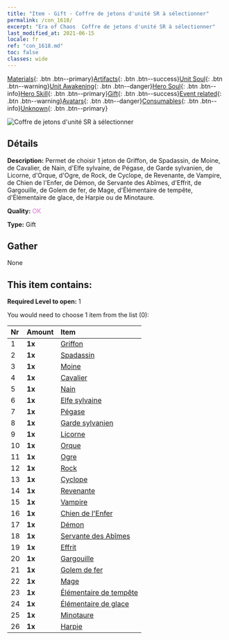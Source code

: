```yaml
---
title: "Item - Gift - Coffre de jetons d'unité SR à sélectionner"
permalink: /con_1618/
excerpt: "Era of Chaos  Coffre de jetons d'unité SR à sélectionner"
last_modified_at: 2021-06-15
locale: fr
ref: "con_1618.md"
toc: false
classes: wide
---
```

 [Materials](/ItemsFR/){: .btn .btn--primary}[Artifacts](/ItemsFR/Artifacts/){: .btn .btn--success}[Unit Soul](/ItemsFR/UnitSoul/){: .btn .btn--warning}[Unit Awakening](/ItemsFR/UnitAwakening/){: .btn .btn--danger}[Hero Soul](/ItemsFR/HeroSoul/){: .btn .btn--info}[Hero Skill](/ItemsFR/HeroSkill/){: .btn .btn--primary}[Gift](/ItemsFR/Gift/){: .btn .btn--success}[Event related](/ItemsFR/Events/){: .btn .btn--warning}[Avatars](/ItemsFR/Avatars/){: .btn .btn--danger}[Consumables](/ItemsFR/Consumables/){: .btn .btn--info}[Unknown](/ItemsFR/Unknown/){: .btn .btn--primary}

 ![Coffre de jetons d'unité SR à sélectionner](/images/t/i_907234.png)

## Détails
 **Description:** Permet de choisir 1 jeton de Griffon, de Spadassin, de Moine, de Cavalier, de Nain, d'Elfe sylvaine, de Pégase, de Garde sylvanien, de Licorne, d'Orque, d'Ogre, de Rock, de Cyclope, de Revenante, de Vampire, de Chien de l'Enfer, de Démon, de Servante des Abîmes, d'Effrit, de Gargouille, de Golem de fer, de Mage, d'Élémentaire de tempête, d'Élémentaire de glace, de Harpie ou de Minotaure.

 **Quality:** <span style="color: #DA70D6">OK</span>

 **Type:** Gift

## Gather

  None

## This item contains:

 **Required Level to open:** 1

 You would need to choose 1 item from the list (0):

  | Nr | Amount |     Item    |
  |:---|:-------|:------------|
  | 1 |  **1x** | [Griffon](/ItemsFR/unt_192/) |  | 
  | 2 |  **1x** | [Spadassin](/ItemsFR/unt_193/) |  | 
  | 3 |  **1x** | [Moine](/ItemsFR/unt_194/) |  | 
  | 4 |  **1x** | [Cavalier ](/ItemsFR/unt_195/) |  | 
  | 5 |  **1x** | [Nain](/ItemsFR/unt_200/) |  | 
  | 6 |  **1x** | [Elfe sylvaine](/ItemsFR/unt_201/) |  | 
  | 7 |  **1x** | [Pégase](/ItemsFR/unt_202/) |  | 
  | 8 |  **1x** | [Garde sylvanien](/ItemsFR/unt_203/) |  | 
  | 9 |  **1x** | [Licorne](/ItemsFR/unt_204/) |  | 
  | 10 |  **1x** | [Orque](/ItemsFR/unt_219/) |  | 
  | 11 |  **1x** | [Ogre](/ItemsFR/unt_220/) |  | 
  | 12 |  **1x** | [Rock](/ItemsFR/unt_221/) |  | 
  | 13 |  **1x** | [Cyclope](/ItemsFR/unt_222/) |  | 
  | 14 |  **1x** | [Revenante](/ItemsFR/unt_210/) |  | 
  | 15 |  **1x** | [Vampire](/ItemsFR/unt_211/) |  | 
  | 16 |  **1x** | [Chien de l'Enfer](/ItemsFR/unt_228/) |  | 
  | 17 |  **1x** | [Démon](/ItemsFR/unt_229/) |  | 
  | 18 |  **1x** | [Servante des Abîmes](/ItemsFR/unt_230/) |  | 
  | 19 |  **1x** | [Effrit](/ItemsFR/unt_231/) |  | 
  | 20 |  **1x** | [Gargouille](/ItemsFR/unt_236/) |  | 
  | 21 |  **1x** | [Golem de fer](/ItemsFR/unt_237/) |  | 
  | 22 |  **1x** | [Mage](/ItemsFR/unt_238/) |  | 
  | 23 |  **1x** | [Élémentaire de tempête](/ItemsFR/unt_263/) |  | 
  | 24 |  **1x** | [Élémentaire de glace](/ItemsFR/unt_264/) |  | 
  | 25 |  **1x** | [Minotaure](/ItemsFR/unt_248/) |  | 
  | 26 |  **1x** | [Harpie](/ItemsFR/unt_245/) |  | 
